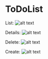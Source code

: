 # ToDoList
List:
![alt text](https://i.imgur.com/rhoHbUy.jpg)

Details:
![alt text](https://i.imgur.com/NjWPime.jpg)

Delete:
![alt text](https://i.imgur.com/UnvuRgL.jpg)

Create:
![alt text](https://i.imgur.com/zQ0NorS.jpg)
